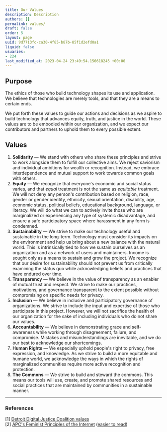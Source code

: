 ```yaml
---
title: Our Values
description: Description
authors: []
permalink: values/
draft: false
order: 5
layout: page
uuid: 9d7713fc-ca30-4f85-b87b-85f1d2efd0a1
liquid: false
usuaries:
- 224
last_modified_at: 2023-04-24 23:49:54.156618245 +00:00
---
```


<h2>Purpose</h2><p>The ethics of those who build technology shapes its use and application. We believe that technologies are merely tools, and that they are a means to certain ends.</p><p>We put forth these values to guide our actions and decisions as we aspire to build technology that advances equity, truth, and justice in the world. These values are to be embodied within our organization, and we expect our contributors and partners to uphold them to every possible extent.</p><h2>Values</h2><ol>
<li>
<strong>Solidarity</strong> — We stand with others who share these principles and strive to work alongside them to fulfill our collective aims. We reject saviorism and individual ambitions for wealth or recognition. Instead, we embrace interdependence and mutual support to work towards common goals with others.</li>
<li>
<strong>Equity</strong> — We recognize that everyone's economic and social status varies, and that <em>equal</em> treatment is not the same as <em>equitable</em> treatment. We will not deny any person's contribution based on religion, race, gender or gender identity, ethnicity, sexual orientation, disability, age, economic status, political beliefs, educational background, language, or literacy. We will do what we can to actively invite those who are marginalized or experiencing any type of systemic disadvantage, and ensure a safe participatory space where harassment in any form is condemned.</li>
<li>
<strong>Sustainability</strong> — We strive to make our technology useful and sustainable in the long-term. Technology must consider its impacts on the environment and help us bring about a new balance with the natural world. This is intrinsically tied to how we sustain ourselves as an organization and as a network of users and maintainers. Income is sought only as a means to sustain and grow the project. We recognize that our desire for sustainability should not prevent us from critically examining the status quo while acknowledging beliefs and practices that have endured over time.</li>
<li>
<strong>Transparency</strong> — We believe in the value of transparency as an enabler of mutual trust and respect. We strive to make our practices, motivations, and governance transparent to the extent possible without compromising on specific needs for privacy.</li>
<li>
<strong>Inclusion</strong> — We believe in inclusive and participatory governance of organizations. We strive to include the input and expertise of those who participate in this project. However, we will not sacrifice the health of our organization for the sake of including individuals who do not share our values.</li>
<li>
<strong>Accountability</strong> — We believe in demonstrating grace and self-awareness while working through disagreement, failure, and compromise. Mistakes and misunderstandings are inevitable, and we do our best to acknowledge our shortcomings.</li>
<li>
<strong>Human Rights</strong> — We especially uphold people's right to privacy, free expression, and knowledge. As we strive to build a more equitable and humane world, we acknowledge the ways in which the rights of marginalized communities require more active recognition and protection.</li>
<li>
<strong>The Commons</strong> — We strive to build and steward the commons. This means our tools will use, create, and promote shared resources and social practices that are maintained by communities in a sustainable manner.</li>
</ol>
<hr>
<h3>References</h3><p>[1] <a href="https://www.alliedmedia.org/ddjc/principles">Detroit Digital Justice Coalition values</a><br/>
[2] <a href="https://feministinternet.org/en/principles">APC's Feminist Principles of the Internet</a> (<a href="https://www.apc.org/en/pubs/feminist-principles-internet-version-20">easier to read</a>)</p>
